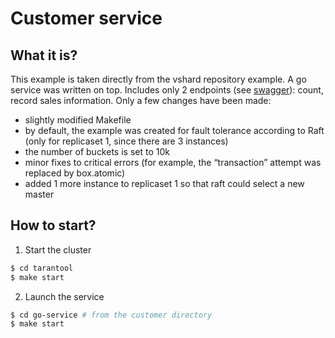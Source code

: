 # Customer service
## What it is?

This example is taken directly from the vshard repository example. A go service was written on top.
Includes only 2 endpoints (see [swagger](go-service/docs/swagger.yaml)): count, record sales information.
Only a few changes have been made:

- slightly modified Makefile
- by default, the example was created for fault tolerance according to Raft (only for replicaset 1, since there are 3 instances)
- the number of buckets is set to 10k
- minor fixes to critical errors (for example, the “transaction” attempt was replaced by box.atomic)
- added 1 more instance to replicaset 1 so that raft could select a new master
## How to start?

1. Start the cluster

```sh
$ cd tarantool
$ make start
```

2. Launch the service
```sh
$ cd go-service # from the customer directory
$ make start
```